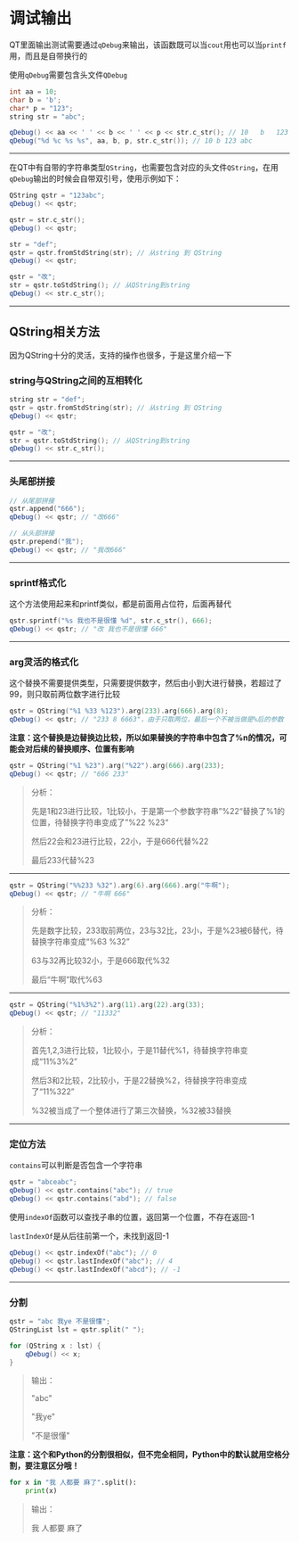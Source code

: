 # 调试输出

QT里面输出测试需要通过`qDebug`来输出，该函数既可以当`cout`用也可以当`printf`用，而且是自带换行的

使用`qDebug`需要包含头文件`QDebug`

```c++
int aa = 10;
char b = 'b';
char* p = "123";
string str = "abc";

qDebug() << aa << ' ' << b << ' ' << p << str.c_str(); // 10   b   123 abc
qDebug("%d %c %s %s", aa, b, p, str.c_str()); // 10 b 123 abc
```

---

在QT中有自带的字符串类型`QString`，也需要包含对应的头文件`QString`，在用`qDebug`输出的时候会自带双引号，使用示例如下：

```c++
QString qstr = "123abc";
qDebug() << qstr;

qstr = str.c_str();
qDebug() << qstr;

str = "def";
qstr = qstr.fromStdString(str); // 从string 到 QString
qDebug() << qstr;

qstr = "改";
str = qstr.toStdString(); // 从QString到string
qDebug() << str.c_str();
```

---

## QString相关方法

因为QString十分的灵活，支持的操作也很多，于是这里介绍一下

### string与QString之间的互相转化

```c++
string str = "def";
qstr = qstr.fromStdString(str); // 从string 到 QString
qDebug() << qstr;

qstr = "改";
str = qstr.toStdString(); // 从QString到string
qDebug() << str.c_str();
```

---

### 头尾部拼接

```c++
// 从尾部拼接
qstr.append("666");
qDebug() << qstr; // "改666"

// 从头部拼接
qstr.prepend("我");
qDebug() << qstr; // "我改666"
```

---

### sprintf格式化

这个方法使用起来和printf类似，都是前面用占位符，后面再替代

```c++
qstr.sprintf("%s 我也不是很懂 %d", str.c_str(), 666);
qDebug() << qstr; // "改 我也不是很懂 666"
```

---

### arg灵活的格式化

这个替换不需要提供类型，只需要提供数字，然后由小到大进行替换，若超过了99，则只取前两位数字进行比较

```c++
qstr = QString("%1 %33 %123").arg(233).arg(666).arg(8);
qDebug() << qstr; // "233 8 6663"，由于只取两位，最后一个不被当做是%后的参数
```

**注意：这个替换是边替换边比较，所以如果替换的字符串中包含了%n的情况，可能会对后续的替换顺序、位置有影响**

```c++
qstr = QString("%1 %23").arg("%22").arg(666).arg(233);
qDebug() << qstr; // "666 233"
```

> 分析：
>
> 先是1和23进行比较，1比较小，于是第一个参数字符串”%22“替换了%1的位置，待替换字符串变成了”%22 %23“
>
> 然后22会和23进行比较，22小，于是666代替%22
>
> 最后233代替%23

---

```c++
qstr = QString("%%233 %32").arg(6).arg(666).arg("牛啊");
qDebug() << qstr; // "牛啊 666"
```

> 分析：
>
> 先是数字比较，233取前两位，23与32比，23小，于是%23被6替代，待替换字符串变成“%63 %32”
>
> 63与32再比较32小，于是666取代%32
>
> 最后“牛啊”取代%63

---

```c++
qstr = QString("%1%3%2").arg(11).arg(22).arg(33);
qDebug() << qstr; // "11332"
```

> 分析：
>
> 首先1,2,3进行比较，1比较小，于是11替代%1，待替换字符串变成“11%3%2”
>
> 然后3和2比较，2比较小，于是22替换%2，待替换字符串变成了“11%322”
>
> %32被当成了一个整体进行了第三次替换，%32被33替换

---

### 定位方法

`contains`可以判断是否包含一个字符串

```c++
qstr = "abceabc";
qDebug() << qstr.contains("abc"); // true
qDebug() << qstr.contains("abd"); // false
```

使用`indexOf`函数可以查找子串的位置，返回第一个位置，不存在返回-1

`lastIndexOf`是从后往前第一个，未找到返回-1

```c++
qDebug() << qstr.indexOf("abc"); // 0
qDebug() << qstr.lastIndexOf("abc"); // 4
qDebug() << qstr.lastIndexOf("abcd"); // -1
```

---

### 分割

```c++
qstr = "abc 我ye 不是很懂";
QStringList lst = qstr.split(" ");

for (QString x : lst) {
    qDebug() << x;
}
```

> 输出：
>
> "abc"
>
> "我ye"
>
> "不是很懂"

**注意：这个和Python的分割很相似，但不完全相同，Python中的默认就用空格分割，要注意区分哦！**

```python
for x in "我 人都要 麻了".split():
    print(x)
```

> 输出：
>
> 我
> 人都要
> 麻了
